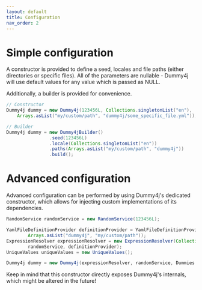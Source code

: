 ```yaml
---
layout: default
title: Configuration
nav_order: 2
---
```


# Simple configuration

A constructor is provided to define a seed, locales and file paths (either directories or specific files).
All of the parameters are nullable - Dummy4j will use default values for any value which is passed as NULL.

Additionally, a builder is provided for convenience.

```java
// Constructor
Dummy4j dummy = new Dummy4j(123456L, Collections.singletonList("en"), 
    Arrays.asList("my/custom/path", "dummy4j/some_specific_file.yml"));

// Builder
Dummy4j dummy = new Dummy4jBuilder()
                .seed(123456L)
                .locale(Collections.singletonList("en"))
                .paths(Arrays.asList("my/custom/path", "dummy4j"))
                .build();
```

# Advanced configuration

Advanced configuration can be performed by using Dummy4j's dedicated constructor, which allows for injecting custom
implementations of its dependencies.

```java
RandomService randomService = new RandomService(123456L);

YamlFileDefinitionProvider definitionProvider = YamlFileDefinitionProvider.withPaths(
        Arrays.asList("dummy4j", "my/custom/path"));
ExpressionResolver expressionResolver = new ExpressionResolver(Collections.singletonList("en"),
        randomService, definitionProvider);
UniqueValues uniqueValues = new UniqueValues();

Dummy4j dummy = new Dummy4j(expressionResolver, randomService, Dummies::new, uniqueValues);
```

Keep in mind that this constructor directly exposes Dummy4j's internals, which might be altered in the future!